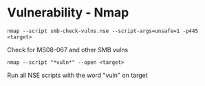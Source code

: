 # Vulnerability - Nmap

```
nmap --script smb-check-vulns.nse --script-args=unsafe=1 -p445 <target>
```

Check for MS08-067 and other SMB vulns

```
nmap --script "*vuln*" --open <target>
```

Run all NSE scripts with the word "vuln" on target
